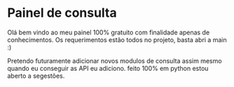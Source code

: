 # Painel de consulta
Olá bem vindo ao meu painel 100% gratuito com finalidade apenas de conhecimentos.
Os requerimentos estão todos no projeto, basta abri a main :)

Pretendo futuramente adicionar novos modulos de consulta assim mesmo quando eu conseguir as API eu adiciono.
feito 100% em python estou aberto a segestões.
